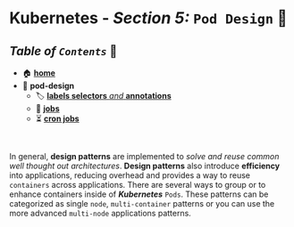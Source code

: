 # **Kubernetes** - ***Section 5:*** `Pod Design` 💠

## ***Table*** *of* ***`Contents`*** 📜

* 🏠 [**home**](https://github.com/aguerrero232/kubernetes-zero-to-pro)
* 💠 **pod-design**
  * 🏷️ [**labels selectors** *and* **annotations**](22-labels-selectors-annotations/)
  * 👔 [**jobs**](23-jobs/)
  * ⏳ [**cron jobs**](24-cron-jobs/)

<br />

In general, **design patterns** are implemented to *solve and reuse common well thought out architectures*. **Design patterns** also introduce **efficiency** into applications, reducing overhead and provides a way to reuse `containers` across applications. There are several ways to group or to enhance containers inside of ***Kubernetes*** `Pods`. These patterns can be categorized as single `node`, `multi-container` patterns or you can use the more advanced `multi-node` applications patterns.

